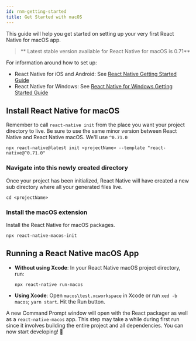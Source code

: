 ```yaml
---
id: rnm-getting-started
title: Get Started with macOS
---
```


This guide will help you get started on setting up your very first React Native for macOS app.

>** Latest stable version available for React Native for macOS is 0.71**

For information around how to set up:
- React Native for iOS and Android: See [React Native Getting Started Guide](https://reactnative.dev/docs/getting-started)
- React Native for Windows: See [React Native for Windows Getting Started Guide](https://microsoft.github.io/react-native-windows/docs/getting-started)

## Install React Native for macOS

Remember to call `react-native init` from the place you want your project directory to live. Be sure to use the same minor version between React Native and React Native macOS. We'll use `^0.71.0`

```
npx react-native@latest init <projectName> --template "react-native@^0.71.0"
```

### Navigate into this newly created directory

Once your project has been initialized, React Native will have created a new sub directory where all your generated files live.

```
cd <projectName>
```

### Install the macOS extension

Install the React Native for macOS packages.

```
npx react-native-macos-init
```

## Running a React Native macOS App

- **Without using Xcode**:
  In your React Native macOS project directory, run:

  ```
  npx react-native run-macos
  ```

- **Using Xcode**:
  Open `macos\test.xcworkspace` in Xcode or run `xed -b macos`; `yarn start`. Hit the Run button.

A new Command Prompt window will open with the React packager as well as a `react-native-macos` app. This step may take a while during first run since it involves building the entire project and all dependencies. You can now start developing! 🎉
